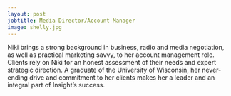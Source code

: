 ```yaml
---
layout: post
jobtitle: Media Director/Account Manager
image: shelly.jpg
---
```


Niki brings a strong background in business, radio and media negotiation, as well as practical marketing savvy, to her account management role. Clients rely on Niki for an honest assessment of their needs and expert strategic direction. A graduate of the University of Wisconsin, her never-ending drive and commitment to her clients makes her a leader and an integral part of Insight’s success.